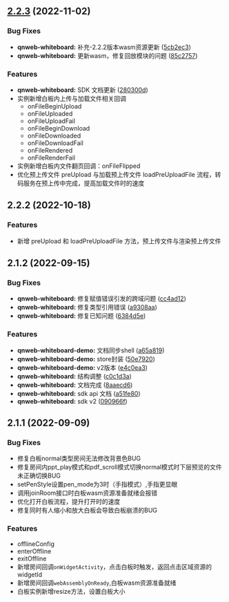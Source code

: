 ## [2.2.3](https://github.com/qbox/QNSolutions_Web/compare/qnweb-whiteboard@2.2.2...qnweb-whiteboard@2.2.3) (2022-11-02)


### Bug Fixes

* **qnweb-whiteboard:** 补充-2.2.2版本wasm资源更新 ([5cb2ec3](https://github.com/qbox/QNSolutions_Web/commit/5cb2ec357d5be1777deafb862aee49a7ca0bb741))
* **qnweb-whiteboard:** 更新wasm，修复回放模块的问题 ([85c2757](https://github.com/qbox/QNSolutions_Web/commit/85c2757687f00c19318b1b86f4c98e86f02089e5))

### Features

* **qnweb-whiteboard:** SDK 文档更新 ([280300d](https://github.com/qbox/QNSolutions_Web/commit/280300d6473cf5970f383277a9225a229cf19916))
* 实例新增白板内上传与加载文件相关回调
  * onFileBeginUpload
  * onFileUploaded
  * onFileUploadFail
  * onFileBeginDownload
  * onFileDownloaded
  * onFileDownloadFail
  * onFileRendered
  * onFileRenderFail
* 实例新增白板内文件翻页回调：onFileFlipped
* 优化预上传文件 preUpload 与加载预上传文件 loadPreUploadFile 流程，转码服务在预上传中完成，提高加载文件时的速度



## 2.2.2 (2022-10-18)

### Features

* 新增 preUpload 和 loadPreUploadFile 方法，预上传文件与渲染预上传文件



## 2.1.2 (2022-09-15)


### Bug Fixes

* **qnweb-whiteboard:** 修复赋值错误引发的跨域问题 ([cc4ad12](https://github.com/qbox/QNSolutions_Web/commit/cc4ad12b96ad338101b721b48488bb0cfdd70266))
* **qnweb-whiteboard:** 修复类型引用错误 ([a9308aa](https://github.com/qbox/QNSolutions_Web/commit/a9308aa3a609322cb324cd30f2618ea7e693de9f))
* **qnweb-whiteboard:** 修复已知问题 ([6384d5e](https://github.com/qbox/QNSolutions_Web/commit/6384d5e73c20ed35f0cad0649666d8b81a8c28ce))


### Features

* **qnweb-whiteboard-demo:** 文档同步shell ([a65a819](https://github.com/qbox/QNSolutions_Web/commit/a65a8194a827ddaff7bfe973cf6e60b4b78f6abe))
* **qnweb-whiteboard-demo:** store封装 ([50e7920](https://github.com/qbox/QNSolutions_Web/commit/50e7920f1fd9f89bfdd38e343dac40d1baae5594))
* **qnweb-whiteboard-demo:** v2版本 ([e4c0ea3](https://github.com/qbox/QNSolutions_Web/commit/e4c0ea31235fa242e71ca6df5c8ea15070b0402e))
* **qnweb-whiteboard:** 结构调整 ([c0c1d3a](https://github.com/qbox/QNSolutions_Web/commit/c0c1d3a0aaaa3a4043513d4e923dd7edb45f204e))
* **qnweb-whiteboard:** 文档完成 ([8aaecd6](https://github.com/qbox/QNSolutions_Web/commit/8aaecd67035247b969ac626debfa1362bcb38880))
* **qnweb-whiteboard:** sdk api 文档 ([a51fe80](https://github.com/qbox/QNSolutions_Web/commit/a51fe80930e56e4f53748da31ee93e6ccdfb4e06))
* **qnweb-whiteboard:** sdk v2 ([090966f](https://github.com/qbox/QNSolutions_Web/commit/090966f7cc69a0e332b72e8bd34fd68807399550))



## 2.1.1 (2022-09-09)

### Bug Fixes

* 修复白板normal类型房间无法修改背景色BUG
* 修复房间内ppt_play模式和pdf_scroll模式切换normal模式时下层预览的文件未正确切换BUG
* setPenStyle设置pen_mode为3时（手指模式）,手指更显眼
* 调用joinRoom接口时白板wasm资源准备就绪会报错
* 优化打开白板流程，提升打开时的速度
* 修复同时有人缩小和放大白板会导致白板崩溃的BUG

### Features

* offlineConfig
* enterOffline
* exitOffline
* 新增房间回调`onWidgetActivity`，点击白板时触发，返回点击区域资源的widgetId
* 新增房间回调`webAssemblyOnReady`,白板wasm资源准备就绪
* 白板实例新增resize方法，设置白板大小
